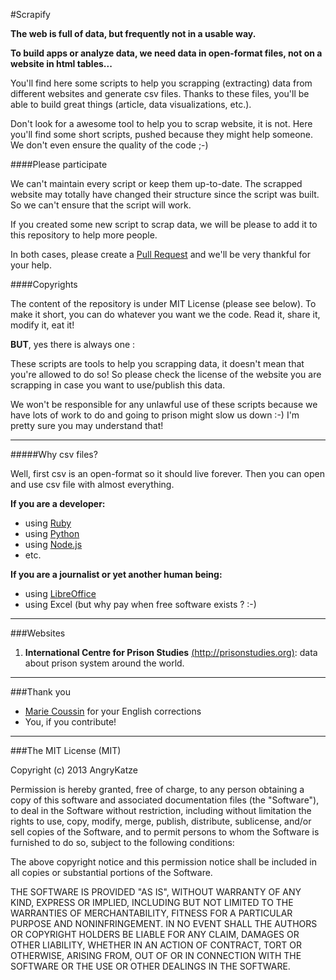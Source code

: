 #Scrapify

**The web is full of data, but frequently not in a usable way.**

**To build apps or analyze data, we need data in open-format files, not on a website in html tables...**

You'll find here some scripts to help you scrapping (extracting) data from different websites and generate csv files. Thanks to these files, you'll be able to build great things (article, data visualizations, etc.).

Don't look for a awesome tool to help you to scrap website, it is not. Here you'll find some short scripts, pushed because they might help someone. We don't even ensure the quality of the code ;-)

####Please participate

We can't maintain every script or keep them up-to-date. The scrapped website may totally have changed their structure since the script was built. So we can't ensure that the script will work.

If you created some new script to scrap data, we will be please to add it to this repository to help more people.

In both cases, please create a [Pull Request][1] and we'll be very thankful for your help.

####Copyrights

The content of the repository is under MIT License (please see below). To make it short, you can do whatever you want we the code. Read it, share it, modify it, eat it!

**BUT**, yes there is always one :

These scripts are tools to help you scrapping data, it doesn't mean that you're allowed to do so! So please check the license of the website you are scrapping in case you want to use/publish this data.

We won't be responsible for any unlawful use of these scripts because we have lots of work to do and going to prison might slow us down :-) I'm pretty sure you may understand that!


----------


#####Why csv files?

Well, first csv is an open-format so it should live forever. Then you can open and use csv file with almost everything.

**If you are a developer:**

 - using [Ruby][2]
 - using [Python][3]
 - using [Node.js][4]
 - etc.

**If you are a journalist or yet another human being:**

 - using [LibreOffice][5]
 - using Excel (but why pay when free software exists ? :-)


----------
###Websites

 1. **International Centre for Prison Studies** [(http://prisonstudies.org)][6]: data about prison system around the world.


----------
###Thank you
 - [Marie Coussin][7] for your English corrections
 - You, if you contribute!

----------

###The MIT License (MIT)

Copyright (c) 2013 AngryKatze

Permission is hereby granted, free of charge, to any person obtaining a copy
of this software and associated documentation files (the "Software"), to deal
in the Software without restriction, including without limitation the rights
to use, copy, modify, merge, publish, distribute, sublicense, and/or sell
copies of the Software, and to permit persons to whom the Software is
furnished to do so, subject to the following conditions:

The above copyright notice and this permission notice shall be included in
all copies or substantial portions of the Software.

THE SOFTWARE IS PROVIDED "AS IS", WITHOUT WARRANTY OF ANY KIND, EXPRESS OR
IMPLIED, INCLUDING BUT NOT LIMITED TO THE WARRANTIES OF MERCHANTABILITY,
FITNESS FOR A PARTICULAR PURPOSE AND NONINFRINGEMENT. IN NO EVENT SHALL THE
AUTHORS OR COPYRIGHT HOLDERS BE LIABLE FOR ANY CLAIM, DAMAGES OR OTHER
LIABILITY, WHETHER IN AN ACTION OF CONTRACT, TORT OR OTHERWISE, ARISING FROM,
OUT OF OR IN CONNECTION WITH THE SOFTWARE OR THE USE OR OTHER DEALINGS IN
THE SOFTWARE.


  [1]: https://help.github.com/articles/using-pull-requests
  [2]: http://ruby-doc.org/stdlib-1.9.3/libdoc/csv/rdoc/CSV.html
  [3]: http://docs.python.org/3.3/library/csv.html
  [4]: https://github.com/wdavidw/node-csv
  [5]: https://fr.libreoffice.org/
  [6]: http://prisonstudies.org/
  [7]: https://twitter.com/MarieCoussin
